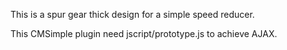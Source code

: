 This is a spur gear thick design for a simple speed reducer.

This CMSimple plugin need jscript/prototype.js to achieve AJAX.